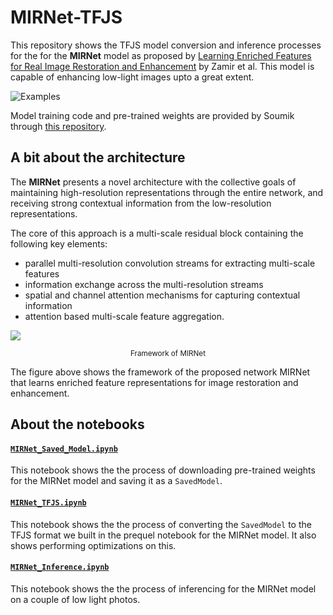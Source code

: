 # MIRNet-TFJS

This repository shows the TFJS model conversion and inference processes for the for the **MIRNet** model as proposed by [Learning Enriched Features for Real Image Restoration and Enhancement](https://arxiv.org/pdf/2003.06792v2.pdf) by Zamir et al. This model is capable of enhancing low-light images upto a great extent.

![Examples](https://i.imgur.com/DAsqeFC.jpg)

Model training code and pre-trained weights are provided by Soumik through [this repository](https://github.com/soumik12345/MIRNet/).

## A bit about the architecture

The **MIRNet** presents a novel architecture with the collective goals of maintaining high-resolution representations through the entire network, and
receiving strong contextual information from the low-resolution representations.

The core of this approach is a multi-scale residual block containing the following key elements:
- parallel multi-resolution convolution streams for extracting multi-scale features
- information exchange across the multi-resolution streams
- spatial and channel attention mechanisms for capturing contextual information
- attention based multi-scale feature aggregation.

![](https://i.imgur.com/VOzfG9a.png)
<p align="center">
<small>Framework of MIRNet</small>
</p>

The figure above shows the framework of the proposed network MIRNet that learns enriched feature representations for image restoration and enhancement.

## About the notebooks

#### [`MIRNet_Saved_Model.ipynb`](MIRNet_Saved_Model.ipynb)

This notebook shows the the process of downloading pre-trained weights for the MIRNet model and saving it as a `SavedModel`.

#### [`MIRNet_TFJS.ipynb`](MIRNet_TFJS.ipynb)

This notebook shows the the process of converting the `SavedModel` to the TFJS format we built in the prequel notebook for the MIRNet model. It also shows performing optimizations on this.

#### [`MIRNet_Inference.ipynb`](MIRNet_Inference.ipynb) 

This notebook shows the the process of inferencing for the MIRNet model on a couple of low light photos.
